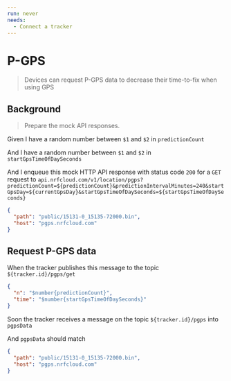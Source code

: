```yaml
---
run: never
needs:
  - Connect a tracker
---
```


# P-GPS

> Devices can request P-GPS data to decrease their time-to-fix when using GPS

## Background

> Prepare the mock API responses.

Given I have a random number between `$1` and `$2` in `predictionCount`

And I have a random number between `$1` and `$2` in `startGpsTimeOfDaySeconds`

And I enqueue this mock HTTP API response with status code `200` for a `GET`
request to
`api.nrfcloud.com/v1/location/pgps?predictionCount=${predictionCount}&predictionIntervalMinutes=240&startGpsDay=${currentGpsDay}&startGpsTimeOfDaySeconds=${startGpsTimeOfDaySeconds}`

```json
{
  "path": "public/15131-0_15135-72000.bin",
  "host": "pgps.nrfcloud.com"
}
```

## Request P-GPS data

When the tracker publishes this message to the topic `${tracker.id}/pgps/get`

```json
{
  "n": "$number{predictionCount}",
  "time": "$number{startGpsTimeOfDaySeconds}"
}
```

<!-- This @retry:tries=5,initialDelay=2,delayFactor=2 -->

Soon the tracker receives a message on the topic `${tracker.id}/pgps` into
`pgpsData`

And `pgpsData` should match

```json
{
  "path": "public/15131-0_15135-72000.bin",
  "host": "pgps.nrfcloud.com"
}
```

